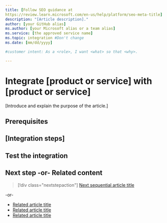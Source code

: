 ```yaml
---
title: [Follow SEO guidance at 
https://review.learn.microsoft.com/en-us/help/platform/seo-meta-title]
description: "[Article description]."
author: [your GitHub alias]
ms.author: [your Microsoft alias or a team alias]
ms.service: [the approved service name]
ms.topic: integration #Don't change
ms.date: [mm/dd/yyyy]

#customer intent: As a <role>, I want <what> so that <why>.

---
```


<!-- --------------------------------------

- Use this template with pattern instructions for:

Integration

- Before you sign off or merge:

Remove all comments except the customer intent.

- Feedback:

https://aka.ms/patterns-feedback

-->

# Integrate [product or service] with [product or service]

<!-- Required: Article headline - H1

Identify the process and the products or services
the article covers.

-->

[Introduce and explain the purpose of the article.]

<!-- Required: Introductory paragraphs (no heading)

Write a brief introduction that can help the user
determine whether the article is relevant for them
and to describe the integration the article covers.

-->

## Prerequisites

<!-- Optional: Prerequisites - H2

If included, "Prerequisites" must be the first H2 in the article.

List any items that are needed for the integration,
such as permissions or software.

Provide free trial account information if it's available.

If you need to sign in to a portal to complete the integration, 
provide instructions and a link.

If there aren't any prerequisites, in a new paragraph
under the "Prerequisites" H2, enter "None" in plain text
(not as a bulleted list item).

-->

## [Integration steps]

<!-- Required: Steps to complete the integration - H2

In one or more H2 sections, describe the steps that
the user takes to complete the integration.

-->

## Test the integration

<!-- Required: Steps to test the integration - H2

Provide steps the user takes to test the integration that
was completed in the article.

-->

## Next step -or- Related content

> [!div class="nextstepaction"]
> [Next sequential article title](link.md)

-or-

* [Related article title](link.md)
* [Related article title](link.md)
* [Related article title](link.md)

<!-- Optional: Next step or Related content - H2

Consider adding one of these H2 sections (not both):

A "Next step" section that uses 1 link in a blue box 
to point to a next, consecutive article in a sequence.

-or- 

A "Related content" section that lists links to 
1 to 3 articles the user might find helpful.

-->

<!--

Remove all comments except the customer intent
before you sign off or merge to the main branch.

-->
